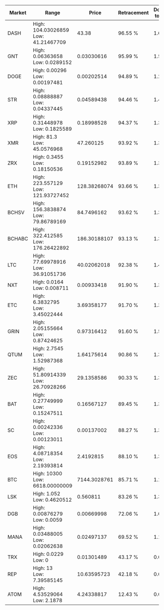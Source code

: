 | Market | Range | Price| Retracement | Doubles to 50% |
| --- | --- | --- | --- | --- |
| DASH | High: 104.03026859<br />Low: 41.21467709 | 43.38 | 96.55 % | 1.67 |
| GNT | High: 0.06363658<br />Low: 0.0289152 | 0.03030616 | 95.99 % | 1.53 |
| DOGE | High: 0.00296<br />Low: 0.00197481 | 0.00202514 | 94.89 % | 1.22 |
| STR | High: 0.08888887<br />Low: 0.04337445 | 0.04589438 | 94.46 % | 1.44 |
| XRP | High: 0.31448978<br />Low: 0.1825589 | 0.18998528 | 94.37 % | 1.31 |
| XMR | High: 81.3<br />Low: 45.0576968 | 47.260125 | 93.92 % | 1.34 |
| ZRX | High: 0.3455<br />Low: 0.18150536 | 0.19152982 | 93.89 % | 1.38 |
| ETH | High: 223.557129<br />Low: 121.93727452 | 128.38268074 | 93.66 % | 1.35 |
| BCHSV | High: 156.3838874<br />Low: 79.86789169 | 84.7496162 | 93.62 % | 1.39 |
| BCHABC | High: 322.412585<br />Low: 176.26422892 | 186.30188107 | 93.13 % | 1.34 |
| LTC | High: 77.69978916<br />Low: 36.91051736 | 40.02062018 | 92.38 % | 1.43 |
| NXT | High: 0.0164<br />Low: 0.008711 | 0.00933418 | 91.90 % | 1.35 |
| ETC | High: 6.3832795<br />Low: 3.45022444 | 3.69358177 | 91.70 % | 1.33 |
| GRIN | High: 2.05155664<br />Low: 0.87424625 | 0.97316412 | 91.60 % | 1.50 |
| QTUM | High: 2.7545<br />Low: 1.52987368 | 1.64175614 | 90.86 % | 1.30 |
| ZEC | High: 51.80914339<br />Low: 26.70928266 | 29.1358586 | 90.33 % | 1.35 |
| BAT | High: 0.27749999<br />Low: 0.15247511 | 0.16567127 | 89.45 % | 1.30 |
| SC | High: 0.00242336<br />Low: 0.00123011 | 0.00137002 | 88.27 % | 1.33 |
| EOS | High: 4.08718354<br />Low: 2.19393814 | 2.4192815 | 88.10 % | 1.30 |
| BTC | High: 10300<br />Low: 6618.00000009 | 7144.3028761 | 85.71 % | 1.18 |
| LSK | High: 1.052<br />Low: 0.4620512 | 0.560811 | 83.26 % | 1.35 |
| DGB | High: 0.00876279<br />Low: 0.0059 | 0.00669998 | 72.06 % | 1.09 |
| MANA | High: 0.03488005<br />Low: 0.02062638 | 0.02497137 | 69.52 % | 1.11 |
| TRX | High: 0.0229<br />Low: 0 | 0.01301489 | 43.17 % | 0.00 |
| REP | High: 13<br />Low: 7.39585145 | 10.63595723 | 42.18 % | 0.00 |
| ATOM | High: 4.53529064<br />Low: 2.1878 | 4.24338817 | 12.43 % | 0.00 |
